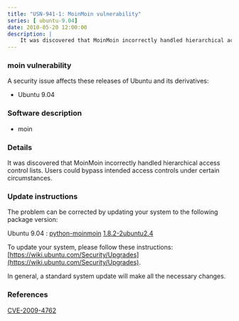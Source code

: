 ```yaml
---
title: "USN-941-1: MoinMoin vulnerability"
series: [ ubuntu-9.04]
date: 2010-05-20 12:00:00
description: |
    It was discovered that MoinMoin incorrectly handled hierarchical access control lists. Users could bypass intended access controls under certain circumstances. 
--- 
```

 
 


### moin vulnerability

A security issue affects these releases of Ubuntu and its derivatives:

* Ubuntu 9.04

### Software description

* moin 

### Details

It was discovered that MoinMoin incorrectly handled hierarchical access control lists. Users could bypass intended access controls under certain circumstances. 

### Update instructions

The problem can be corrected by updating your system to the following package version:

Ubuntu 9.04
 : [python-moinmoin](https://launchpad.net/ubuntu/+source/moin) <span> [1.8.2-2ubuntu2.4](https://launchpad.net/ubuntu/+source/moin/1.8.2-2ubuntu2.4) </span> 

To update your system, please follow these instructions: [https://wiki.ubuntu.com/Security/Upgrades](https://wiki.ubuntu.com/Security/Upgrades).

In general, a standard system update will make all the necessary changes. 

### References

 
 [CVE-2009-4762](http://people.ubuntu.com/~ubuntu-security/cve/CVE-2009-4762)
 

